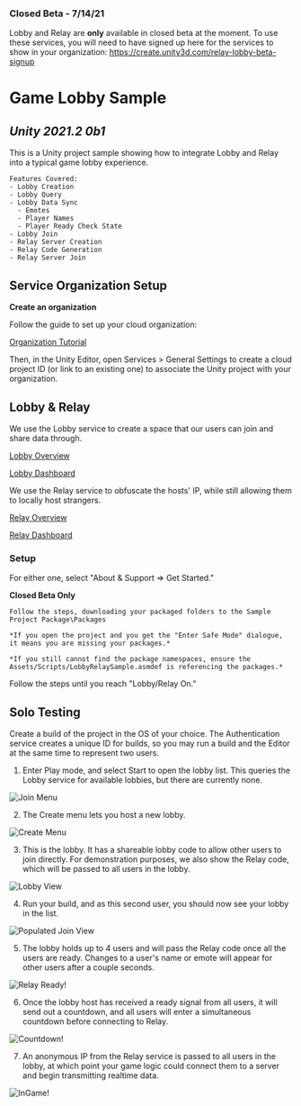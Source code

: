 
### Closed Beta - 7/14/21
Lobby and Relay are **only** available in closed beta at the moment. To use these services, you will need to have signed up here for the services to show in your organization: https://create.unity3d.com/relay-lobby-beta-signup

# Game Lobby Sample
## *Unity 2021.2 0b1*

This is a Unity project sample showing how to integrate Lobby and Relay into a typical game lobby experience.

	Features Covered:
	- Lobby Creation
	- Lobby Query
	- Lobby Data Sync
	  - Emotes
	  - Player Names
	  - Player Ready Check State  
	- Lobby Join
	- Relay Server Creation
	- Relay Code Generation
	- Relay Server Join

## Service Organization Setup
**Create an organization**

Follow the guide to set up your cloud organization:

[Organization Tutorial](https://support.unity.com/hc/en-us/articles/208592876-How-do-I-create-a-new-Organization-)

Then, in the Unity Editor, open Services > General Settings to create a cloud project ID (or link to an existing one) to associate the Unity project with your organization.


## Lobby & Relay

We use the Lobby service to create a space that our users can join and share data through.

[Lobby Overview](http://documentation.cloud.unity3d.com/en/articles/5371715-unity-lobby-service)

[Lobby Dashboard](https://dashboard.unity3d.com/lobby)



We use the Relay service to obfuscate the hosts' IP, while still allowing them to locally host strangers.

[Relay Overview](http://documentation.cloud.unity3d.com/en/articles/5371723-relay-overview)

[Relay Dashboard]( https://dashboard.unity3d.com/relay)


### Setup 
For either one, select "About & Support => Get Started."

**Closed Beta Only**

	Follow the steps, downloading your packaged folders to the Sample Project Package\Packages

	*If you open the project and you get the "Enter Safe Mode" dialogue, it means you are missing your packages.*

	*If you still cannot find the package namespaces, ensure the Assets/Scripts/LobbyRelaySample.asmdef is referencing the packages.*

Follow the steps until you reach "Lobby/Relay On."


## Solo Testing

Create a build of the project in the OS of your choice.
The Authentication service creates a unique ID for builds, so you may run a build and the Editor at the same time to represent two users.

1. Enter Play mode, and select Start to open the lobby list. This queries the Lobby service for available lobbies, but there are currently none.

![Join Menu](~Documentation/Images/tutorial_1_lobbyList.png?raw=true "Join Menu")

2. The Create menu lets you host a new lobby.

![Create Menu](~Documentation/Images/tutorial_2_createMenu.png?raw=true)

3. This is the lobby. It has a shareable lobby code to allow other users to join directly.
For demonstration purposes, we also show the Relay code, which will be passed to all users in the lobby.

![Lobby View](~Documentation/Images/tutorial_3_HostGame.png?raw=true)


4. Run your build, and as this second user, you should now see your lobby in the list. 

![Populated Join View](~Documentation/Images/tutorial_4_newLobby.png?raw=true)


5. The lobby holds up to 4 users and will pass the Relay code once all the users are ready. Changes to a user's name or emote will appear for other users after a couple seconds.

![Relay Ready!](~Documentation/Images/tutorial_5_editorCow.png?raw=true)


6. Once the lobby host has received a ready signal from all users, it will send out a countdown, and all users will enter a simultaneous countdown before connecting to Relay.

![Countdown!](~Documentation/Images/tutorial_6_countDown.png?raw=true)


7. An anonymous IP from the Relay service is passed to all users in the lobby, at which point your game logic could connect them to a server and begin transmitting realtime data.

![InGame!](~Documentation/Images/tutorial_7_ingame.png?raw=true)

